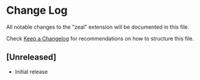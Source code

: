 # Change Log

All notable changes to the "zeal" extension will be documented in this file.

Check [Keep a Changelog](http://keepachangelog.com/) for recommendations on how to structure this file.

## [Unreleased]

- Initial release
